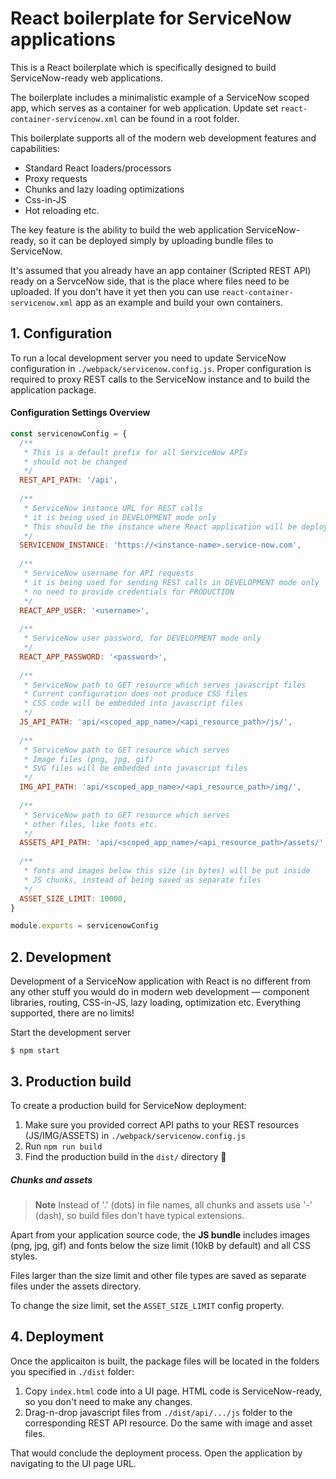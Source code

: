 # React boilerplate for ServiceNow applications

This is a React boilerplate which is specifically designed to build ServiceNow-ready web applications.

The boilerplate includes a minimalistic example of a ServiceNow scoped app, which serves as a container for web application. Update set `react-container-servicenow.xml` can be found in a root folder.

This boilerplate supports all of the modern web development features and capabilities:

- Standard React loaders/processors
- Proxy requests
- Chunks and lazy loading optimizations
- Css-in-JS
- Hot reloading etc.

The key feature is the ability to build the web application ServiceNow-ready, so it can be deployed simply by uploading bundle files to ServiceNow.

It's assumed that you already have an app container (Scripted REST API) ready on a ServceNow side, that is the place where files need to be uploaded. If you don't have it yet then you can use `react-container-servicenow.xml` app as an example and build your own containers.

## 1. Configuration

To run a local development server you need to update ServiceNow configuration in `./webpack/servicenow.config.js`. Proper configuration is required to proxy REST calls to the ServiceNow instance and to build the application package.

#### Configuration Settings Overview


```js
const servicenowConfig = {
  /**
   * This is a default prefix for all ServiceNow APIs
   * should not be changed
   */
  REST_API_PATH: '/api',
  
  /**
   * ServiceNow instance URL for REST calls
   * it is being used in DEVELOPMENT mode only
   * This should be the instance where React application will be deployed to
   */
  SERVICENOW_INSTANCE: 'https://<instance-name>.service-now.com',
  
  /**
   * ServiceNow username for API requests
   * it is being used for sending REST calls in DEVELOPMENT mode only
   * no need to provide credentials for PRODUCTION
   */
  REACT_APP_USER: '<username>',
  
  /**
   * ServiceNow user password, for DEVELOPMENT mode only
   */
  REACT_APP_PASSWORD: '<password>',
  
  /**
   * ServiceNow path to GET resource which serves javascript files
   * Current configuration does not produce CSS files
   * CSS code will be embedded into javascript files
   */
  JS_API_PATH: 'api/<scoped_app_name>/<api_resource_path>/js/',
  
  /**
   * ServiceNow path to GET resource which serves
   * Image files (png, jpg, gif)
   * SVG files will be embedded into javascript files
   */
  IMG_API_PATH: 'api/<scoped_app_name>/<api_resource_path>/img/',
  
  /**
   * ServiceNow path to GET resource which serves
   * other files, like fonts etc.
   */
  ASSETS_API_PATH: 'api/<scoped_app_name>/<api_resource_path>/assets/',
  
  /**
   * fonts and images below this size (in bytes) will be put inside
   * JS chunks, instead of being saved as separate files
   */
  ASSET_SIZE_LIMIT: 10000,
}

module.exports = servicenowConfig
```


## 2. Development

Development of a ServiceNow application with React is no different from any other stuff you would do in modern web development — component libraries, routing, CSS-in-JS, lazy loading, optimization etc. Everything supported, there are no limits!

Start the development server

```
$ npm start
```

## 3. Production build

To create a production build for ServiceNow deployment:

1. Make sure you provided correct API paths to your REST resources (JS/IMG/ASSETS) in `./webpack/servicenow.config.js`
2. Run `npm run build`
3. Find the production build in the `dist/` directory 🎉

##### Chunks and assets

> **Note** Instead of '.' (dots) in file names, all chunks and assets use '-' (dash), so build files don't have typical extensions.

Apart from your application source code, the **JS bundle** includes images (png, jpg, gif) and fonts below the size limit (10kB by default) and all CSS styles.

Files larger than the size limit and other file types are saved as separate files under the assets directory.

To change the size limit, set the `ASSET_SIZE_LIMIT` config property.

## 4. Deployment

Once the applicaiton is built, the package files will be located in the folders you specified in `./dist` folder:

1. Copy `index.html` code into a UI page. HTML code is ServiceNow-ready, so you don't need to make any changes.
2. Drag-n-drop javascript files from `./dist/api/.../js` folder to the corresponding REST API resource. Do the same with image and asset files.

That would conclude the deployment process. Open the application by navigating to the UI page URL.
